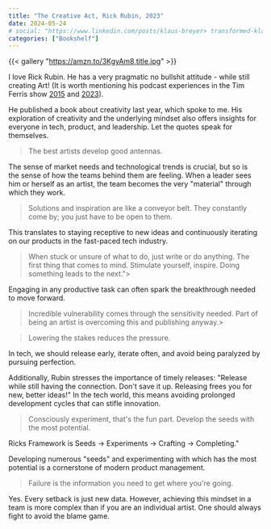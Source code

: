 ```yaml
---
title: "The Creative Act, Rick Rubin, 2023"
date: 2024-05-24
# social: "https://www.linkedin.com/posts/klaus-breyer> transformed-klaus-breyer-activity-7180834102890131457-nnbN"
categories: ["Bookshelf"]
---
```


{{< gallery "https://amzn.to/3KgyAm8,title.jpg" >}}

I love Rick Rubin. He has a very pragmatic no bullshit attitude - while still creating Art! (It is worth mentioning his podcast experiences in the Tim Ferris show [2015](https://tim.blog/2015/05/15/rick-rubin/) and [2023](https://tim.blog/2023/01/12/rick-rubin-2/)).

He published a book about creativity last year, which spoke to me. His exploration of creativity and the underlying mindset also offers insights for everyone in tech, product, and leadership. Let the quotes speak for themselves.

> The best artists develop good antennas.

The sense of market needs and technological trends is crucial, but so is the sense of how the teams behind them are feeling. When a leader sees him or herself as an artist, the team becomes the very "material" through which they work.

> Solutions and inspiration are like a conveyor belt. They constantly come by; you just have to be open to them.

This translates to staying receptive to new ideas and continuously iterating on our products in the fast-paced tech industry.

> When stuck or unsure of what to do, just write or do anything. The first thing that comes to mind. Stimulate yourself, inspire. Doing something leads to the next.">

Engaging in any productive task can often spark the breakthrough needed to move forward.

> Incredible vulnerability comes through the sensitivity needed. Part of being an artist is overcoming this and publishing anyway.>

> Lowering the stakes reduces the pressure.

In tech, we should release early, iterate often, and avoid being paralyzed by pursuing perfection.

Additionally, Rubin stresses the importance of timely releases: "Release while still having the connection. Don't save it up. Releasing frees you for new, better ideas!" In the tech world, this means avoiding prolonged development cycles that can stifle innovation.

> Consciously experiment, that's the fun part. Develop the seeds with the most potential.

Ricks Framework is Seeds -> Experiments -> Crafting -> Completing."

Developing numerous "seeds" and experimenting with which has the most potential is a cornerstone of modern product management.

> Failure is the information you need to get where you're going.

Yes. Every setback is just new data. However, achieving this mindset in a team is more complex than if you are an individual artist. One should always fight to avoid the blame game.
